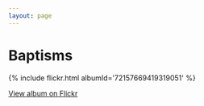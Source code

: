 ```yaml
---
layout: page
---
```


# Baptisms

{% include flickr.html albumId='72157669419319051' %}

[View album on Flickr](https://flic.kr/s/aHskBQfLVa)
